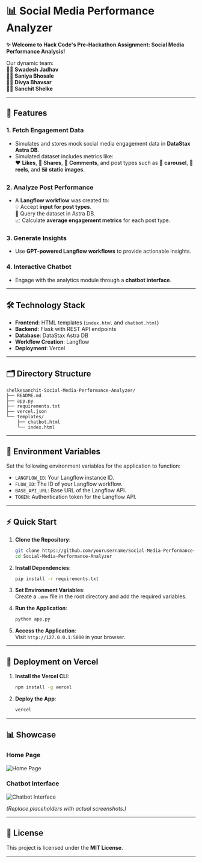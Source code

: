 

# 📊 Social Media Performance Analyzer

**✨ Welcome to Hack Code's Pre-Hackathon Assignment: Social Media Performance Analysis!**

Our dynamic team:  
👨‍💻 **Swadesh Jadhav**  
👨‍💻 **Saniya Bhosale**  
👨‍💻 **Divya Bhavsar**  
👨‍💻 **Sanchit Shelke**

---

## 🚀 Features

### 1. **Fetch Engagement Data**  
- Simulates and stores mock social media engagement data in **DataStax Astra DB**.
- Simulated dataset includes metrics like:  
  ❤️ **Likes**, 💪 **Shares**, 💬 **Comments**, and post types such as 🎢 **carousel**, 🎥 **reels**, and 🖼️ **static images**.

### 2. **Analyze Post Performance**  
- A **Langflow workflow** was created to:  
  💡 Accept **input for post types**.  
  🔎 Query the dataset in Astra DB.  
  📈 Calculate **average engagement metrics** for each post type.

### 3. **Generate Insights**  
- Use **GPT-powered Langflow workflows** to provide actionable insights.

### 4. **Interactive Chatbot**  
- Engage with the analytics module through a **chatbot interface**.

---

## 🛠️ Technology Stack

- **Frontend**: HTML templates (`index.html` and `chatbot.html`)  
- **Backend**: Flask with REST API endpoints  
- **Database**: DataStax Astra DB  
- **Workflow Creation**: Langflow  
- **Deployment**: Vercel  

---

## 🗂️ Directory Structure

```plaintext
shelkesanchit-Social-Media-Performance-Analyzer/
├── README.md
├── app.py
├── requirements.txt
├── vercel.json
└── templates/
    ├── chatbot.html
    └── index.html
```

---

## 🧩 Environment Variables

Set the following environment variables for the application to function:

- `LANGFLOW_ID`: Your Langflow instance ID.  
- `FLOW_ID`: The ID of your Langflow workflow.  
- `BASE_API_URL`: Base URL of the Langflow API.  
- `TOKEN`: Authentication token for the Langflow API.  

---

## ⚡ Quick Start

1. **Clone the Repository**:  
   ```bash
   git clone https://github.com/yourusername/Social-Media-Performance-Analyzer.git
   cd Social-Media-Performance-Analyzer
   ```

2. **Install Dependencies**:  
   ```bash
   pip install -r requirements.txt
   ```

3. **Set Environment Variables**:  
   Create a `.env` file in the root directory and add the required variables.

4. **Run the Application**:  
   ```bash
   python app.py
   ```

5. **Access the Application**:  
   Visit `http://127.0.0.1:5000` in your browser.

---

## 🚀 Deployment on Vercel

1. **Install the Vercel CLI**:  
   ```bash
   npm install -g vercel
   ```

2. **Deploy the App**:  
   ```bash
   vercel
   ```

---

## 📊 Showcase

### Home Page  
![Home Page](https://via.placeholder.com/800x400?text=Home+Page)

### Chatbot Interface  
![Chatbot Interface](https://via.placeholder.com/800x400?text=Chatbot+Interface)

*(Replace placeholders with actual screenshots.)*

---

## 📜 License

This project is licensed under the **MIT License**.

---


